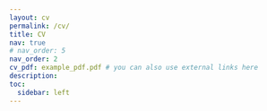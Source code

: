 ```yaml
---
layout: cv
permalink: /cv/
title: CV
nav: true
# nav_order: 5
nav_order: 2
cv_pdf: example_pdf.pdf # you can also use external links here
description:
toc:
  sidebar: left
---
```

